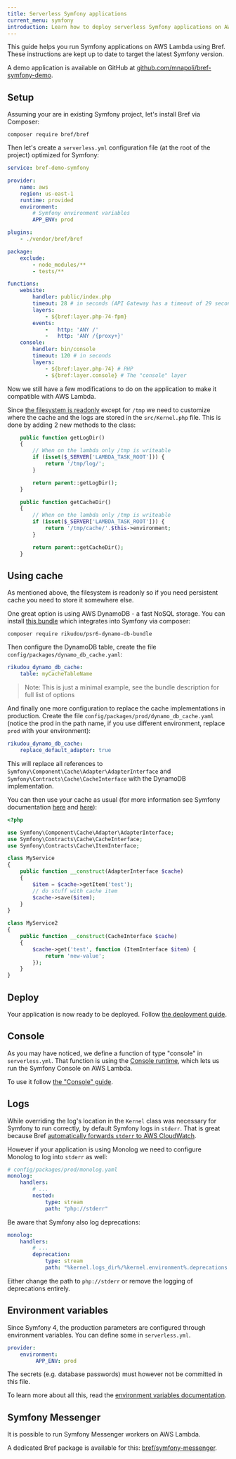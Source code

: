 ```yaml
---
title: Serverless Symfony applications
current_menu: symfony
introduction: Learn how to deploy serverless Symfony applications on AWS Lambda using Bref.
---
```


This guide helps you run Symfony applications on AWS Lambda using Bref. These instructions are kept up to date to target the latest Symfony version.

A demo application is available on GitHub at [github.com/mnapoli/bref-symfony-demo](https://github.com/mnapoli/bref-symfony-demo).

## Setup

Assuming your are in existing Symfony project, let's install Bref via Composer:

```
composer require bref/bref
```

Then let's create a `serverless.yml` configuration file (at the root of the project) optimized for Symfony:

```yaml
service: bref-demo-symfony

provider:
    name: aws
    region: us-east-1
    runtime: provided
    environment:
        # Symfony environment variables
        APP_ENV: prod

plugins:
    - ./vendor/bref/bref

package:
    exclude:
        - node_modules/**
        - tests/**

functions:
    website:
        handler: public/index.php
        timeout: 28 # in seconds (API Gateway has a timeout of 29 seconds)
        layers:
            - ${bref:layer.php-74-fpm}
        events:
            -   http: 'ANY /'
            -   http: 'ANY /{proxy+}'
    console:
        handler: bin/console
        timeout: 120 # in seconds
        layers:
            - ${bref:layer.php-74} # PHP
            - ${bref:layer.console} # The "console" layer
```

Now we still have a few modifications to do on the application to make it compatible with AWS Lambda.

Since [the filesystem is readonly](/docs/environment/storage.md) except for `/tmp` we need to customize where the cache and the logs are stored in the `src/Kernel.php` file. This is done by adding 2 new methods to the class:

```php
    public function getLogDir()
    {
        // When on the lambda only /tmp is writeable
        if (isset($_SERVER['LAMBDA_TASK_ROOT'])) {
            return '/tmp/log/';
        }

        return parent::getLogDir();
    }

    public function getCacheDir()
    {
        // When on the lambda only /tmp is writeable
        if (isset($_SERVER['LAMBDA_TASK_ROOT'])) {
            return '/tmp/cache/'.$this->environment;
        }

        return parent::getCacheDir();
    }
```

## Using cache

As mentioned above, the filesystem is readonly so if you need persistent cache you need to store it somewhere else.

One great option is using AWS DynamoDB - a fast NoSQL storage. You can install [this bundle](https://github.com/RikudouSage/DynamoDbCachePsr6Bundle)
which integrates into Symfony via composer:

`composer require rikudou/psr6-dynamo-db-bundle`

Then configure the DynamoDB table, create the file `config/packages/dynamo_db_cache.yaml`:

```yaml
rikudou_dynamo_db_cache:
    table: myCacheTableName
```

> Note: This is just a minimal example, see the bundle description for full list of options

And finally one more configuration to replace the cache implementations in production. Create the file
`config/packages/prod/dynamo_db_cache.yaml` (notice the prod in the path name, if you use different environment,
replace `prod` with your environment):

```yaml
rikudou_dynamo_db_cache:
    replace_default_adapter: true
```

This will replace all references to `Symfony\Component\Cache\Adapter\AdapterInterface` and `Symfony\Contracts\Cache\CacheInterface`
with the DynamoDB implementation.

You can then use your cache as usual (for more information see Symfony documentation [here](https://symfony.com/doc/current/cache.html)
and [here](https://symfony.com/doc/current/components/cache.html#basic-usage-psr-6)):

```php
<?php

use Symfony\Component\Cache\Adapter\AdapterInterface;
use Symfony\Contracts\Cache\CacheInterface;
use Symfony\Contracts\Cache\ItemInterface;

class MyService
{
    public function __construct(AdapterInterface $cache)
    {
        $item = $cache->getItem('test');
        // do stuff with cache item
        $cache->save($item);
    }
}

class MyService2
{
    public function __construct(CacheInterface $cache)
    {
        $cache->get('test', function (ItemInterface $item) {
            return 'new-value';
        });
    }
}
```

## Deploy

Your application is now ready to be deployed. Follow [the deployment guide](/docs/deploy.md).

## Console

As you may have noticed, we define a function of type "console" in `serverless.yml`. That function is using the [Console runtime](/docs/runtimes/console.md), which lets us run the Symfony Console on AWS Lambda.

To use it follow [the "Console" guide](/docs/runtimes/console.md).

## Logs

While overriding the log's location in the `Kernel` class was necessary for Symfony to run correctly, by default Symfony logs in `stderr`. That is great because Bref [automatically forwards `stderr` to AWS CloudWatch](/docs/environment/logs.md).

However if your application is using Monolog we need to configure Monolog to log into `stderr` as well:

```yaml
# config/packages/prod/monolog.yaml
monolog:
    handlers:
        # ...
        nested:
            type: stream
            path: "php://stderr"
```

Be aware that Symfony also log deprecations:

```yaml
monolog:
    handlers:
        # ...
        deprecation:
            type: stream
            path: "%kernel.logs_dir%/%kernel.environment%.deprecations.log"
```

Either change the path to `php://stderr` or remove the logging of deprecations entirely.

## Environment variables

Since Symfony 4, the production parameters are configured through environment variables. You can define some in `serverless.yml`.

```yaml
provider:
    environment:
         APP_ENV: prod
```

The secrets (e.g. database passwords) must however not be committed in this file.

To learn more about all this, read the [environment variables documentation](/docs/environment/variables.md).

## Symfony Messenger

It is possible to run Symfony Messenger workers on AWS Lambda.

A dedicated Bref package is available for this: [bref/symfony-messenger](https://github.com/brefphp/symfony-messenger).
